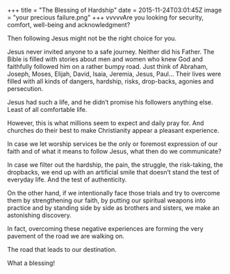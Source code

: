 +++
title = "The Blessing of Hardship"
date = 2015-11-24T03:01:45Z
image = "your precious failure.png"
+++
vvvvvAre you looking for security, comfort, well-being and acknowledgment?

Then following Jesus might not be the right choice for you.

Jesus never invited anyone to a safe journey. Neither did his Father. The Bible is filled with stories about men and women who knew God and faithfully followed him on a rather bumpy road. Just think of Abraham, Joseph, Moses, Elijah, David, Isaia, Jeremia, Jesus, Paul… Their lives were filled with all kinds of dangers, hardship, risks, drop-backs, agonies and persecution.

Jesus had such a life, and he didn’t promise his followers anything else. Least of all comfortable life.

However, this is what millions seem to expect and daily pray for. And churches do their best to make Christianity appear a pleasant experience.

In case we let worship services be the only or foremost expression of our faith and of what it means to follow Jesus, what then do we communicate?

In case we filter out the hardship, the pain, the struggle, the risk-taking, the dropbacks, we end up with an artificial smile that doesn’t stand the test of everyday life. And the test of authenticity.

On the other hand, if we intentionally face those trials and try to overcome them by strengthening our faith, by putting our spiritual weapons into practice and by standing side by side as brothers and sisters, we make an astonishing discovery.

In fact, overcoming these negative experiences are forming the very pavement of the road we are walking on.

The road that leads to our destination.

What a blessing!
